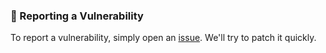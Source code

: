 ### 📝 Reporting a Vulnerability

To report a vulnerability, simply open an [issue](https://github.com/Shadowghost/gh-metrics/issues).
We'll try to patch it quickly.

